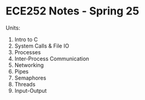 # ECE252 Notes - Spring 25

Units:
1. Intro to C 
2. System Calls & File IO
3. Processes
4. Inter-Process Communication
5. Networking
6. Pipes
7. Semaphores
8. Threads
9. Input-Output
